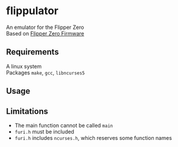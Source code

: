 # flippulator
An emulator for the Flipper Zero\
Based on [Flipper Zero Firmware](https://github.com/flipperdevices/flipperzero-firmware)

## Requirements
A linux system\
Packages `make`, `gcc`, `libncurses5`

## Usage

## Limitations
* The main function cannot be called `main`
* `furi.h` must be included
* `furi.h` includes `ncurses.h`, which reserves some function names